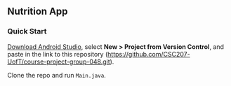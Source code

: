 ## Nutrition App

### Quick Start

[Download Android Studio](https://developer.android.com/studio?gclid=CjwKCAiAwKyNBhBfEiwA_mrUMm1JQZmVNJBXUd3SyafzOEVHakAipzbjQUvu08Bis4KHgWel9Nlf1hoCsuIQAvD_BwE&gclsrc=aw.ds), select **New > Project from Version Control**, and paste in the link to this repository (https://github.com/CSC207-UofT/course-project-group-048.git).

Clone the repo and run ``Main.java``.

